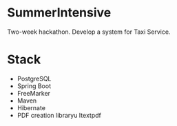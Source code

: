 # SummerIntensive
Two-week hackathon. Develop a system for Taxi Service.

<h1> Stack </h2>
<ul>
  <li>
    PostgreSQL
  </li>
  <li>
    Spring Boot
  </li>
  <li>
    FreeMarker
  </li>
  <li>
    Maven
  </li>
  <li>
    Hibernate
  </li>
  <li>
    PDF creation libraryu Itextpdf
  </li>
</ul>
